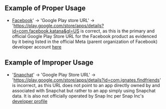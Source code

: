 ## Example of Proper Usage
* [Facebook](https://golden.com/wiki/Facebook_(platform)-3R5)' -> 'Google Play store URL' -> 'https://play.google.com/store/apps/details?id=com.facebook.katana&gl=US is correct, as this is the primary and official Google Play Store URL for the Facebook product as evidenced by it being listed in the official Meta (parent organization of Facebook) developer account [here](https://play.google.com/store/apps/developer?id=Meta+Platforms,+Inc.&gl=US)

## Example of Improper Usage
* '[Snapchat](https://golden.com/wiki/Instagram-GP4KKM)' -> 'Google Play Store URL' -> 'https://play.google.com/store/apps/details?id=com.ignates.findfriends' is incorrect, as this URL does not point to an app directly owned by and associated with Snapchat but rather to an app simply using Snapchat data. It is also not officially operated by Snap Inc per Snap Inc's [developer profile](https://play.google.com/store/apps/developer?id=Snap+Inc)